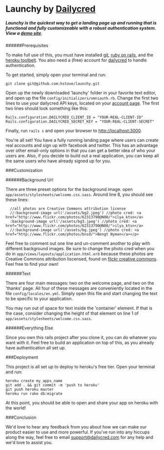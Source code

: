 # Launchy by [Dailycred](https://www.dailycred.com)

##### Launchy is the quickest way to get a landing page up and running that is functional and fully customizeable with a robust authentication system. View a [demo site](http://launchy.herokuapp.com/).

######Prerequisites

To make full use of this, you must have installed [git](http://git-scm.com/downloads), [ruby on rails](http://rubyonrails.org/download), and the [heroku toolbelt](https://toolbelt.herokuapp.com/). You also need a (free) account for [dailycred](https://www.dailycred.com) to handle authentication.
<!--To get started, first [sign up for dailycred](https://www.dailycred.com). Make sure you've also created a [facebook application](https://developers.facebook.com/apps) and a (twitter application)[https://dev.twitter.com/apps] so that you can integrate twitter and facebook connect into your application. Once you have your API keys ready, head over to your [settings page](https://www.dailycred.com/admin/setup) and add them to your account. Once that's all set up, open your terminal and run:-->
To get started, simply open your terminal and run:

	git clone git@github.com:hstove/launchy.git
	
Open up the newly downloaded 'launchy' folder in your favorite text editor, and open up the file `config/initializers/omniauth.rb`. Change the first two lines to use your dailycred API keys, located on your [account page](https://www.dailycred.com/admin/settings/keys). The first two lines should look something like this:

	Rails.configuration.DAILYCRED_CLIENT_ID = "YOUR-REAL-CLIENT-ID"
	Rails.configuration.DAILYCRED_SECRET_KEY = "YOUR-REAL-CLIENT-SECRET"
	
Finally, run `rails s` and open your browser to <http://localhost:3000>.

You're all set! You have a fully running landing page where users can create real accounts and sign up with facebook and twitter. This has an advantage over other email-only options in that you can get a better idea of who your users are. Also, if you decide to build out a real application, you can keep all the same users who have already signed up for you.

###Customization

######Background Url

There are three preset options for the background image. open `app/assets/stylesheets/welcome.css.sass`. Around line 8, you should see these lines: 

	  //all photos are Creative Commons attribution license
	  //:background-image url('/assets/bg2.jpeg') //photo cred: <a href="http://www.flickr.com/photos/62313790@N00/">ilya_ktsn</a>
	  :background-image url('/assets/bg3.jpeg') //photo cred: <a href="http://www.flickr.com/photos/62313790@N00/">ilya_ktsn</a>
	  //:background-image url('/assets/bg.jpeg') //photo cred: <a href="http://www.flickr.com/photos/bnsd/">Bengt Nyman</a></p>
	  
Feel free to comment out one line and un-comment another to play with different background images. Be sure to change the photo cred when you do in `app/views/layouts/application.html.erb` because these photos are Creative Commons attribution liscensed, found on [flickr creative commons](http://www.flickr.com/creativecommons/). Feel free to find your own!

######Text

There are four main messages: two on the welcome page, and two on the 'thanks' page. All four of these messages are conveniently located in the file `config/locales/en.yml`. Simply open this file and start changing the text to be specific to your application.

You may run out of space for text inside the 'container' element. If that is the case, consider changing the height of that element on line 1 of `app/assets/stylesheets/welcome.css.sass`.

######Everything Else

Since you own this rails project after you clone it, you can do whatever you want with it. Feel free to build an application on top of this, as you already have authentication all set up.

###Deployment

This project is all set up to deploy to heroku's free tier. Open your terminal and run:

	heroku create my_apps_name
	git add . && git commit -m 'push to heroku'
	git push heroku master
	heroku run rake db:migrate
	
At this point, you should be able to open and share your app on heroku with the world!

###Conclusion

We'd love to hear any feedback from you about how we can make our product easier to use and more powerful. If you've run into any hiccups along the way, feel free to email <support@dailycred.com> for any help and we'd love to assist you.
	
